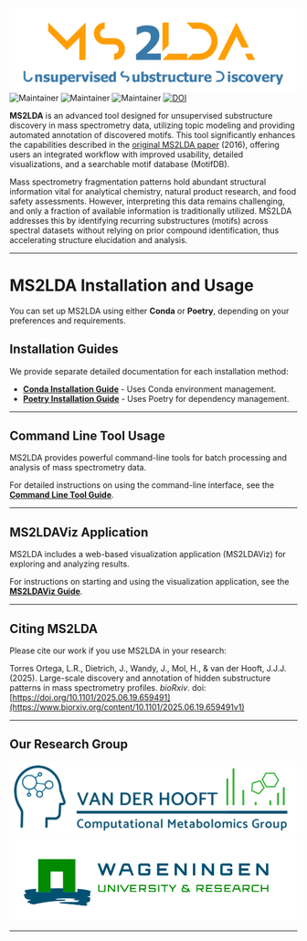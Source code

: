 ![header](https://raw.githubusercontent.com/vdhooftcompmet/MS2LDA/main/App/assets/MS2LDA_LOGO_white.jpg)
![Maintainer](https://img.shields.io/badge/maintainer-Rosina_Torres_Ortega-blue)
![Maintainer](https://img.shields.io/badge/maintainer-Jonas_Dietrich-blue)
![Maintainer](https://img.shields.io/badge/maintainer-Joe_Wandy-blue)
[![DOI](https://zenodo.org/badge/DOI/10.5281/zenodo.12625409.svg)](https://doi.org/10.5281/zenodo.11394248)

**MS2LDA** is an advanced tool designed for unsupervised substructure discovery in mass spectrometry data, utilizing topic modeling and providing automated annotation of discovered motifs. This tool significantly enhances the capabilities described in the [original MS2LDA paper](https://www.pnas.org/doi/abs/10.1073/pnas.1608041113) (2016), offering users an integrated workflow with improved usability, detailed visualizations, and a searchable motif database (MotifDB).

Mass spectrometry fragmentation patterns hold abundant structural information vital for analytical chemistry, natural product research, and food safety assessments. However, interpreting this data remains challenging, and only a fraction of available information is traditionally utilized. MS2LDA addresses this by identifying recurring substructures (motifs) across spectral datasets without relying on prior compound identification, thus accelerating structure elucidation and analysis.

---

# MS2LDA Installation and Usage

You can set up MS2LDA using either **Conda** or **Poetry**, depending on your preferences and requirements.

## Installation Guides

We provide separate detailed documentation for each installation method:

- [**Conda Installation Guide**](README_CONDA.md) - Uses Conda environment management.
- [**Poetry Installation Guide**](README_POETRY.md) - Uses Poetry for dependency management.

---

## Command Line Tool Usage

MS2LDA provides powerful command-line tools for batch processing and analysis of mass spectrometry data.

For detailed instructions on using the command-line interface, see the [**Command Line Tool Guide**](README_CLI.md).

---

## MS2LDAViz Application

MS2LDA includes a web-based visualization application (MS2LDAViz) for exploring and analyzing results.

For instructions on starting and using the visualization application, see the [**MS2LDAViz Guide**](README_VIZ.md).

---


## Citing MS2LDA

Please cite our work if you use MS2LDA in your research:

Torres Ortega, L.R., Dietrich, J., Wandy, J., Mol, H., & van der Hooft, J.J.J. (2025). Large-scale discovery and annotation of hidden substructure patterns in mass spectrometry profiles. *bioRxiv*. doi: [https://doi.org/10.1101/2025.06.19.659491](https://www.biorxiv.org/content/10.1101/2025.06.19.659491v1)

---

## Our Research Group

[![GitHub Logo](https://github.com/vdhooftcompmet/group-website/blob/main/website/custom/logo/logo.png?raw=true)](https://vdhooftcompmet.github.io)
[![Github Logo](App/assets/WUR_RGB_standard_2021.png?raw=true)](https://www.wur.nl/en.htm)

---
